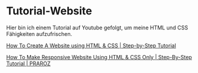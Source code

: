 ﻿# Tutorial-Website

Hier bin ich einem Tutorial auf Youtube gefolgt, um meine HTML und CSS Fähigkeiten aufzufrischen. 

[How To Create A Website using HTML & CSS | Step-by-Step Tutorial](https://www.youtube.com/watch?v=CQZxeoQeo5c&t=1455s)

[How To Make Responsive Website Using HTML & CSS Only | Step-By-Step Tutorial | PRAROZ](https://www.youtube.com/watch?v=i0oWkRv4S78&t=1s)

